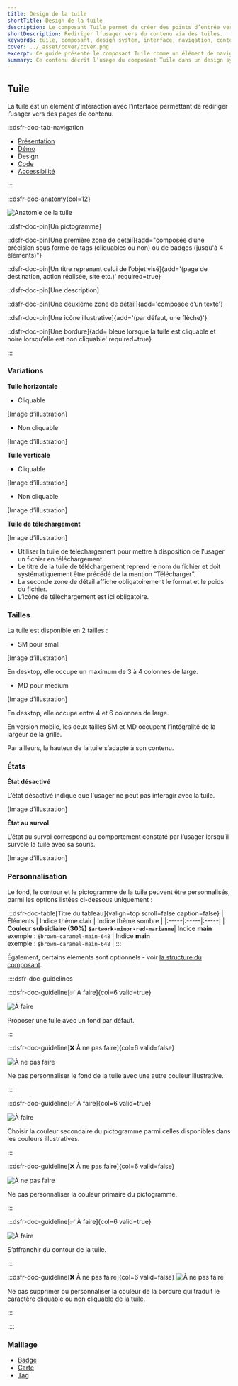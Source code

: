 ```yaml
---
title: Design de la tuile
shortTitle: Design de la tuile
description: Le composant Tuile permet de créer des points d’entrée vers des pages de contenu au sein d’interfaces organisées.
shortDescription: Rediriger l’usager vers du contenu via des tuiles.
keywords: tuile, composant, design system, interface, navigation, contenu, accessibilité, UX, UI, carte
cover: ../_asset/cover/cover.png
excerpt: Ce guide présente le composant Tuile comme un élément de navigation vers des contenus, avec des recommandations d’usage et des règles éditoriales pour assurer cohérence et clarté.
summary: Ce contenu décrit l’usage du composant Tuile dans un design system. Il précise son rôle dans la navigation vers des pages de contenu, ses différences avec le composant Carte, et les bonnes pratiques à adopter pour garantir une présentation cohérente dans les listes ou collections. Ce guide s’adresse aux concepteurs et développeurs souhaitant structurer visuellement des ensembles de liens tout en assurant une expérience utilisateur fluide et accessible.
---
```


## Tuile

La tuile est un élément d’interaction avec l’interface permettant de rediriger l’usager vers des pages de contenu.

:::dsfr-doc-tab-navigation

- [Présentation](../index.md)
- [Démo](../demo/index.md)
- Design
- [Code](../code/index.md)
- [Accessibilité](../accessibility/index.md)

:::

:::dsfr-doc-anatomy{col=12}

![Anatomie de la tuile](../_asset/anatomy/anatomy-1.png)

::dsfr-doc-pin[Un pictogramme]

::dsfr-doc-pin[Une première zone de détail]{add="composée d’une précision sous forme de tags (cliquables ou non) ou de badges (jusqu'à 4 éléments)"}

::dsfr-doc-pin[Un titre reprenant celui de l’objet visé]{add='(page de destination, action réalisée, site etc.)' required=true}

::dsfr-doc-pin[Une description]

::dsfr-doc-pin[Une deuxième zone de détail]{add='composée d’un texte'}

::dsfr-doc-pin[Une icône illustrative]{add='(par défaut, une flèche)'}

::dsfr-doc-pin[Une bordure]{add='bleue lorsque la tuile est cliquable et noire lorsqu’elle est non cliquable' required=true}

:::

### Variations

**Tuile horizontale**

- Cliquable

[Image d’illustration]

- Non cliquable

[Image d’illustration]

**Tuile verticale**

- Cliquable

[Image d’illustration]

- Non cliquable

[Image d’illustration]

**Tuile de téléchargement**

[Image d’illustration]

- Utiliser la tuile de téléchargement pour mettre à disposition de l’usager un fichier en téléchargement.
- Le titre de la tuile de téléchargement reprend le nom du fichier et doit systématiquement être précédé de la mention “Télécharger”.
- La seconde zone de détail affiche obligatoirement le format et le poids du fichier.
- L’icône de téléchargement est ici obligatoire.

### Tailles

La tuile est disponible en 2 tailles :

- SM pour small

[Image d’illustration]

En desktop, elle occupe un maximum de 3 à 4 colonnes de large.

- MD pour medium

[Image d’illustration]

En desktop, elle occupe entre 4 et 6 colonnes de large.

En version mobile, les deux tailles SM et MD occupent l’intégralité de la largeur de la grille.

Par ailleurs, la hauteur de la tuile s’adapte à son contenu.

### États

**État désactivé**

L’état désactivé indique que l'usager ne peut pas interagir avec la tuile.

[Image d’illustration]

**État au survol**

L’état au survol correspond au comportement constaté par l’usager lorsqu’il survole la tuile avec sa souris.

[Image d’illustration]

### Personnalisation

Le fond, le contour et le pictogramme de la tuile peuvent être personnalisés, parmi les options listées ci-dessous uniquement :

:::dsfr-doc-table[Titre du tableau]{valign=top scroll=false caption=false}
|  Éléments | Indice thème clair | Indice thème sombre |
|:-----|:-----|:-----|
| **Couleur subsidiaire (30%) `$artwork-minor-red-marianne`**| Indice **main**<br> exemple : `$brown-caramel-main-648` | Indice **main**<br> exemple : `$brown-caramel-main-648` |
:::

Également, certains éléments sont optionnels - voir [la structure du composant](#tuile).

::::dsfr-doc-guidelines

:::dsfr-doc-guideline[✅ À faire]{col=6 valid=true}

![À faire](../_asset/custom/do-1.png)

Proposer une tuile avec un fond par défaut.

:::

:::dsfr-doc-guideline[❌ À ne pas faire]{col=6 valid=false}

![À ne pas faire](../_asset/custom/dont-1.png)

Ne pas personnaliser le fond de la tuile avec une autre couleur illustrative.

:::

:::dsfr-doc-guideline[✅ À faire]{col=6 valid=true}

![À faire](../_asset/custom/do-2.png)

Choisir la couleur secondaire du pictogramme parmi celles disponibles dans les couleurs illustratives.

:::

:::dsfr-doc-guideline[❌ À ne pas faire]{col=6 valid=false}

![À ne pas faire](../_asset/custom/dont-2.png)

Ne pas personnaliser la couleur primaire du pictogramme.

:::

:::dsfr-doc-guideline[✅ À faire]{col=6 valid=true}

![À faire](../_asset/custom/do-3.png)

S’affranchir du contour de la tuile.

:::

:::dsfr-doc-guideline[❌ À ne pas faire]{col=6 valid=false}
![À ne pas faire](../_asset/custom/dont-3.png)

Ne pas supprimer ou personnaliser la couleur de la bordure qui traduit le caractère cliquable ou non cliquable de la tuile.

:::

::::

### Maillage

- [Badge](../../../../badge/_part/doc/index.md)
- [Carte](../../../../card/_part/doc/index.md)
- [Tag](../../../../tag/_part/doc/index.md)
